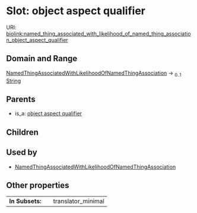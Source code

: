 
# Slot: object aspect qualifier




URI: [biolink:named_thing_associated_with_likelihood_of_named_thing_association_object_aspect_qualifier](https://w3id.org/biolink/vocab/named_thing_associated_with_likelihood_of_named_thing_association_object_aspect_qualifier)


## Domain and Range

[NamedThingAssociatedWithLikelihoodOfNamedThingAssociation](NamedThingAssociatedWithLikelihoodOfNamedThingAssociation.md) &#8594;  <sub>0..1</sub> [String](types/String.md)

## Parents

 *  is_a: [object aspect qualifier](object_aspect_qualifier.md)

## Children


## Used by

 * [NamedThingAssociatedWithLikelihoodOfNamedThingAssociation](NamedThingAssociatedWithLikelihoodOfNamedThingAssociation.md)

## Other properties

|  |  |  |
| --- | --- | --- |
| **In Subsets:** | | translator_minimal |

